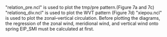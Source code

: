 "relation_pre.ncl" is used to plot the tmp/pre pattern.(Figure 7a and 7c)
"relationq_div.ncl" is used to plot the WVT pattern (Figure 7d)
"xiepou.ncl" is used to plot the zonal–vertical circulation. Before plotting the diagrams, the regression of the zonal wind, meridional wind, and vertical wind onto spring EIP_SMI must be calculated at first.
